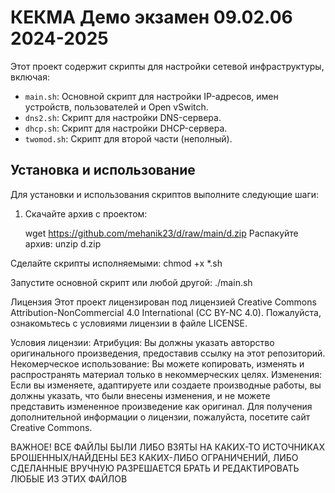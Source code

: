 # КЕКМА Демо экзамен 09.02.06 2024-2025

Этот проект содержит скрипты для настройки сетевой инфраструктуры, включая:

- `main.sh`: Основной скрипт для настройки IP-адресов, имен устройств, пользователей и Open vSwitch.
- `dns2.sh`: Скрипт для настройки DNS-сервера.
- `dhcp.sh`: Скрипт для настройки DHCP-сервера.
- `twomod.sh`: Скрипт для второй части (неполный).

## Установка и использование

Для установки и использования скриптов выполните следующие шаги:

1. Скачайте архив с проектом:

   wget https://github.com/mehanik23/d/raw/main/d.zip
Распакуйте архив:
unzip d.zip

Сделайте скрипты исполняемыми:
chmod +x *.sh

Запустите основной скрипт или любой другой:
./main.sh

Лицензия
Этот проект лицензирован под лицензией Creative Commons Attribution-NonCommercial 4.0 International (CC BY-NC 4.0). Пожалуйста, ознакомьтесь с условиями лицензии в файле LICENSE.

Условия лицензии:
Атрибуция: Вы должны указать авторство оригинального произведения, предоставив ссылку на этот репозиторий.
Некомерческое использование: Вы можете копировать, изменять и распространять материал только в некоммерческих целях.
Изменения: Если вы изменяете, адаптируете или создаете производные работы, вы должны указать, что были внесены изменения, и не можете представить измененное произведение как оригинал.
Для получения дополнительной информации о лицензии, пожалуйста, посетите сайт Creative Commons.

ВАЖНОЕ! ВСЕ ФАЙЛЫ БЫЛИ ЛИБО ВЗЯТЫ НА КАКИХ-ТО ИСТОЧНИКАХ БРОШЕННЫХ/НАЙДЕНЫ БЕЗ КАКИХ-ЛИБО ОГРАНИЧЕНИЙ, ЛИБО СДЕЛАННЫЕ ВРУЧНУЮ 
РАЗРЕШАЕТСЯ БРАТЬ И РЕДАКТИРОВАТЬ ЛЮБЫЕ ИЗ ЭТИХ ФАЙЛОВ
